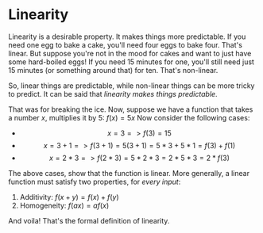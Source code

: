 # Linearity
Linearity is a desirable property. It makes things more predictable. If you need one egg to bake a cake, you'll need four eggs to bake four. That's linear. But suppose you're not in the mood for cakes and want to just have some hard-boiled eggs! If you need 15 minutes for one, you'll still need just 15 minutes (or something around that) for ten. That's non-linear.

So, linear things are predictable, while non-linear things can be more tricky to predict. It can be said that _linearity makes things predictable_. 

That was for breaking the ice. Now, suppose we have a function that takes a number _x_, multiplies it by 5: $f(x)=5x$ Now consider the following cases:
* $$ x=3 => f(3) = 15 $$
* $$ x=3+1 => f(3+1) = 5(3+1) = 5*3 + 5*1 = f(3) + f(1) $$
* $$ x = 2 * 3 => f(2*3) = 5*2*3 = 2*5*3 = 2*f(3) $$

The above cases, show that the function is linear. More generally, a linear function must satisfy two properties, for _every input_:
1. Additivity: $f(x + y) = f(x) + f(y)$
2. Homogeneity: $f(ax) = af(x)$

And voila! That's the formal definition of linearity.
